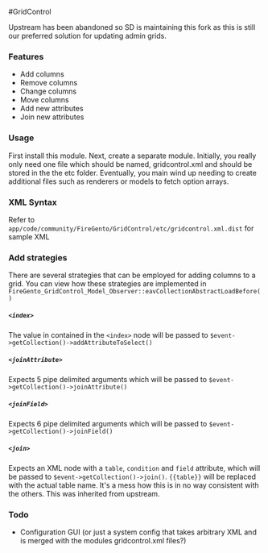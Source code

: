 #GridControl

Upstream has been abandoned so SD is maintaining this fork as this is still our preferred solution for updating admin grids.

### Features
- Add columns
- Remove columns
- Change columns
- Move columns
- Add new attributes
- Join new attributes

### Usage
First install this module. Next, create a separate module. Initially, you really only need one file which should be named, gridcontrol.xml and should be stored in the the etc folder. Eventually, you main wind up needing to create additional files such as renderers or models to fetch option arrays.

### XML Syntax
Refer to `app/code/community/FireGento/GridControl/etc/gridcontrol.xml.dist` for sample XML

### Add strategies

There are several strategies that can be employed for adding columns to a grid. You can view how these strategies are implemented in `FireGento_GridControl_Model_Observer::eavCollectionAbstractLoadBefore()`

##### `<index>`
The value in contained in the `<index>` node will be passed to `$event->getCollection()->addAttributeToSelect()`

##### `<joinAttribute>`
Expects 5 pipe delimited arguments which will be passed to `$event->getCollection()->joinAttribute()`

##### `<joinField>`
Expects 6 pipe delimited arguments which will be passed to `$event->getCollection()->joinField()`

##### `<join>`
Expects an XML node with a `table`, `condition` and `field` attribute, which will be passed to `$event->getCollection()->join()`. `{{table}}` will be replaced with the actual table name. It's a mess how this is in no way consistent with the others. This was inherited from upstream.

### Todo
- Configuration GUI (or just a system config that takes arbitrary XML and is merged with the modules gridcontrol.xml files?)

